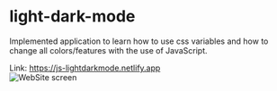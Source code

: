 # light-dark-mode

Implemented application to learn how to use css variables and how to change all colors/features with the use of JavaScript.

Link: https://js-lightdarkmode.netlify.app<br>
![WebSite screen](img/light-dark-mode-screen.gif)
